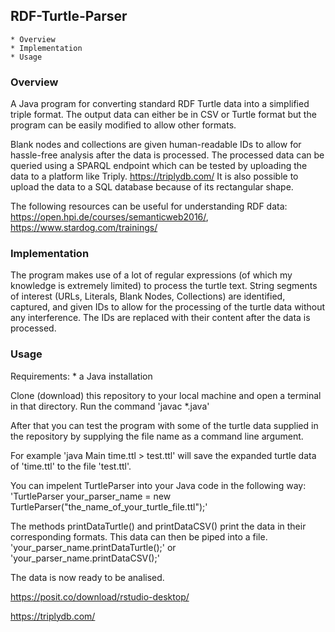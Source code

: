 ## RDF-Turtle-Parser
    * Overview
    * Implementation
    * Usage

### Overview
A Java program for converting standard RDF Turtle data into a simplified triple format.
The output data can either be in CSV or Turtle format but the program can be easily modified to allow other formats.

Blank nodes and collections are given human-readable IDs to allow for hassle-free analysis after the data is processed.
The processed data can be queried using a SPARQL endpoint which can be tested by uploading the data to a platform like Triply. <https://triplydb.com/>
It is also possible to upload the data to a SQL database because of its rectangular shape.

The following resources can be useful for understanding RDF data: <https://open.hpi.de/courses/semanticweb2016/>, <https://www.stardog.com/trainings/>

### Implementation
The program makes use of a lot of regular expressions (of which my knowledge is extremely limited) to process the turtle text.
String segments of interest (URLs, Literals, Blank Nodes, Collections) are identified, captured, and given IDs to allow for the processing of the turtle data without any interference. The IDs are replaced with their content after the data is processed.

### Usage
Requirements:
    * a Java installation

Clone (download) this repository to your local machine and open a terminal in that directory.
Run the command 'javac *.java'

After that you can test the program with some of the turtle data supplied in the repository by supplying the file name as a command line argument.

For example 'java Main time.ttl > test.ttl' will save the expanded turtle data of 'time.ttl' to the file 'test.ttl'.

You can impelent TurtleParser into your Java code in the following way:
'TurtleParser your_parser_name = new TurtleParser("the_name_of_your_turtle_file.ttl");'

The methods printDataTurtle() and printDataCSV() print the data in their corresponding formats. This data can then be piped into a file.
'your_parser_name.printDataTurtle();'
                or
'your_parser_name.printDataCSV();'

The data is now ready to be analised.

<https://posit.co/download/rstudio-desktop/>

<https://triplydb.com/>
